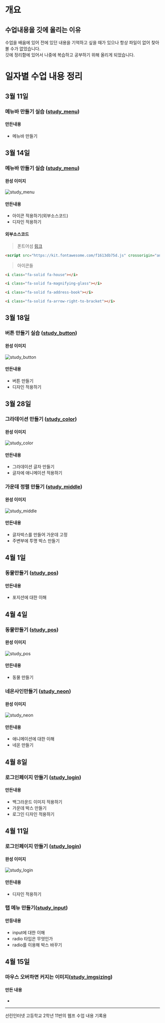# 개요

## 수업내용을 깃에 올리는 이유

수업을 배움에 있어 전에 있던 내용을 기억하고 싶을 때가 있으나 항상 파일이 없어 찾아 볼 수가 없었습니다. </br>
깃에 정리함에 있어서 나중에 복습하고 공부하기 위해 올리게 되었습니다.

# 일자별 수업 내용 정리

## 3월 11일
### 메뉴바 만들기 실습 ([study_menu](https://github.com/nokcha09/school_web/tree/main/study_menu))

#### 만든내용
- 메뉴바 만들기

## 3월 14일
### 메뉴바 만들기 실습 ([study_menu](https://github.com/nokcha09/school_web/tree/main/study_menu))

#### 완성 이미지
<img src="/study_menu/study_menu.png" alt="study_menu">

#### 만든내용
- 아이콘 적용하기(외부소스코드)
- 디자인 적용하기

#### 외부소스코드
> 폰트어섬 [링크](https://fontawesome.com/)
```html
<script src="https://kit.fontawesome.com/f1613db75d.js" crossorigin="anonymous"></script>
```

> 아이콘들
```html
<i class="fa-solid fa-house"></i>
```
```html
<i class="fa-solid fa-magnifying-glass"></i>
```
```html
<i class="fa-solid fa-address-book"></i>
```
```html
<i class="fa-solid fa-arrow-right-to-bracket"></i>
```

## 3월 18일
### 버튼 만들기 실습 ([study_button](https://github.com/nokcha09/school_web/tree/main/study_button))

#### 완성 이미지
<img src="/study_button/study_button.png" alt="study_button">

#### 만든내용
- 버튼 만들기
- 디자인 적용하기

## 3월 28일
### 그라데이션 만들기 ([study_color](https://github.com/nokcha09/school_web/tree/main/study_color))

#### 완성 이미지
<img src="/study_color/study_color.png" alt="study_color">

#### 만든내용
- 그라데이션 글자 만들기
- 글자에 애니메이션 적용하기

### 가운데 정렬 만들기 ([study_middle](https://github.com/nokcha09/school_web/tree/main/study_middle))

#### 완성 이미지
<img src="/study_middle/study_middle.png" alt="study_middle">

#### 만든내용
- 글자박스를 만들어 가운데 고정
- 주변부에 투명 박스 만들기

## 4월 1일
### 동물만들기 ([study_pos](https://github.com/nokcha09/school_web/tree/main/study_pos))

#### 만든내용
- 포지션에 대한 이해

## 4월 4일
### 동물만들기 ([study_pos](https://github.com/nokcha09/school_web/tree/main/study_pos))

#### 완성 이미지
<img src="/study_pos/study_pos.png" alt="study_pos">

#### 만든내용
- 동물 만들기

### 네온사인만들기 ([study_neon](https://github.com/nokcha09/school_web/tree/main/study_neon))

#### 완성 이미지
<img src="/study_neon/study_neon.png" alt="study_neon">

#### 만든내용
- 애니메이션에 대한 이해
- 네온 만들기

## 4월 8일
### 로그인페이지 만들기 ([study_login](https://github.com/nokcha09/school_web/tree/main/study_login))

#### 만든내용
- 백그라운드 이미지 적용하기
- 가운데 박스 만들기
- 로그인 디자인 적용하기

## 4월 11일
### 로그인페이지 만들기 ([study_login](https://github.com/nokcha09/school_web/tree/main/study_login))

#### 완성 이미지
<img src="/study_color/study_login.png" alt="study_login">

#### 만든내용
- 디자인 적용하기

### 탭 메뉴 만들기([study_input](https://github.com/nokcha09/school_web/tree/main/study_input))

#### 만등내용
- input에 대한 이해
- radio 타입은 무엇인가
- radio를 이용해 박스 바꾸기

## 4월 15일

### 마우스 오버하면 커지는 이미지([study_imgsizing](https://github.com/nokcha09/school_web/tree/main/study_imgsizing))

#### 만든 내용
- 

- - -
선린인터넷 고등학교 2학년 11반의 웹프 수업 내용 기록용
